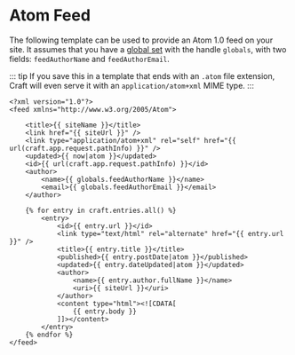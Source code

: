# Atom Feed

The following template can be used to provide an Atom 1.0 feed on your site. It assumes that you have a [global set](../../globals.md) with the handle `globals`, with two fields: `feedAuthorName` and `feedAuthorEmail`.

::: tip
If you save this in a template that ends with an `.atom` file extension, Craft will even serve it with an `application/atom+xml` MIME type.
:::

```twig
<?xml version="1.0"?>
<feed xmlns="http://www.w3.org/2005/Atom">

    <title>{{ siteName }}</title>
    <link href="{{ siteUrl }}" />
    <link type="application/atom+xml" rel="self" href="{{ url(craft.app.request.pathInfo) }}" />
    <updated>{{ now|atom }}</updated>
    <id>{{ url(craft.app.request.pathInfo) }}</id>
    <author>
        <name>{{ globals.feedAuthorName }}</name>
        <email>{{ globals.feedAuthorEmail }}</email>
    </author>

    {% for entry in craft.entries.all() %}
        <entry>
            <id>{{ entry.url }}</id>
            <link type="text/html" rel="alternate" href="{{ entry.url }}" />
            <title>{{ entry.title }}</title>
            <published>{{ entry.postDate|atom }}</published>
            <updated>{{ entry.dateUpdated|atom }}</updated>
            <author>
                <name>{{ entry.author.fullName }}</name>
                <uri>{{ siteUrl }}</uri>
            </author>
            <content type="html"><![CDATA[
                {{ entry.body }}
            ]]></content>
        </entry>
    {% endfor %}
</feed>
```

